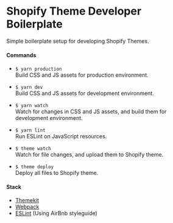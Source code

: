 # Shopify Theme Developer Boilerplate
Simple boilerplate setup for developing Shopify Themes.

#### Commands
- `$ yarn production`<br>Build CSS and JS assets for production environment.

- `$ yarn dev`<br>Build CSS and JS assets for development environment.

- `$ yarn watch`<br>Watch for changes in CSS and JS assets, and build them for development environment.

- `$ yarn lint`<br>Run ESLint on JavaScript resources.

- `$ theme watch`<br>Watch for file changes, and upload them to Shopify theme.

- `$ theme deploy`<br>Deploy all files to Shopify theme.

#### Stack
- [Themekit](https://github.com/Shopify/themekit)
- [Webpack](https://webpack.js.org/)
- [ESLint](https://eslint.org/) (Using AirBnb styleguide)
